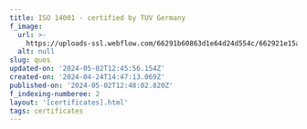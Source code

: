 ```yaml
---
title: ISO 14001 - certified by TUV Germany
f_image:
  url: >-
    https://uploads-ssl.webflow.com/66291b60863d1e64d24d554c/662921e15a845260fb121ecb_Mask%20Group%2015.png
  alt: null
slug: quos
updated-on: '2024-05-02T12:45:56.154Z'
created-on: '2024-04-24T14:47:13.069Z'
published-on: '2024-05-02T12:48:02.820Z'
f_indexing-numberee: 2
layout: '[certificates].html'
tags: certificates
---
```



